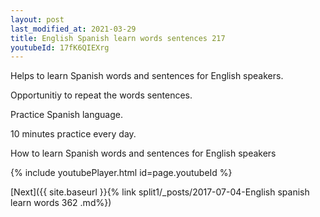 ```yaml
---
layout: post
last_modified_at: 2021-03-29
title: English Spanish learn words sentences 217 
youtubeId: 17fK6QIEXrg
---
```

 
 
Helps to learn Spanish words and sentences for English speakers.

Opportunitiy to repeat the words sentences. 

Practice Spanish language. 
 
10 minutes practice every day. 
 
How to learn Spanish words and sentences for English speakers 
 
{% include youtubePlayer.html id=page.youtubeId %}
 
 
[Next]({{ site.baseurl }}{% link  split1/_posts/2017-07-04-English spanish learn words 362 .md%})
 
